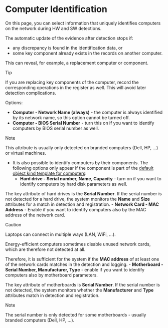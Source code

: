 # Computer Identification
  
On this page, you can select information that uniquely identifies computers on the network during HW and SW detections.

The automatic update of the evidence after detection stops if:

- any discrepancy is found in the identification data, or
- some key component already exists in the records on another computer.

This can reveal, for example, a replacement computer or component.

> [!TIP]
> If you are replacing key components of the computer, record the corresponding operations in the register as well. This will avoid later detection complications. 

   
Options:

- **Computer - Network Name (always)** - the computer is always identified by its network name, so this option cannot be turned off.
- **Computer - BIOS Serial Number** - turn this on if you want to identify computers by BIOS serial number as well. 

> [!NOTE]
> This attribute is usually only detected on branded computers (Dell, HP, ...) or virtual machines.

- It is also possible to identify computers by their components. The following options only appear if the component is part of the [default object kind template for computers](general):
    - **Hard drive - Serial number, Name, Capacity** - turn on if you want to identify computers by hard disk parameters as well.  

 The key attribute of hard drives is the **Serial Number**. If the serial number is not detected for a hard drive, the system monitors the **Name** and **Size** attributes for a match in detection and registration.
    - **Network Card - MAC Address** - Enable if you want to identify computers also by the MAC address of the network card.  

> [!CAUTION]
> Laptops can connect in multiple ways (LAN, WiFi, ...).  

 Energy-efficient computers sometimes disable unused network cards, which are therefore not detected at all.  

 Therefore, it is sufficient for the system if the **MAC address** of at least one of the network cards matches in the detection and logging.
    - **Motherboard - Serial Number, Manufacturer, Type** - enable if you want to identify computers also by motherboard parameters.  

 The key attribute of motherboards is **Serial Number**. If the serial number is not detected, the system monitors whether the **Manufacturer** and **Type** attributes match in detection and registration.

> [!NOTE]
> The serial number is only detected for some motherboards - usually branded computers (Dell, HP, ...).
